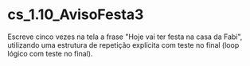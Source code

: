 # cs_1.10_AvisoFesta3
Escreve cinco vezes na tela a frase "Hoje vai ter festa na casa da Fabi", utilizando uma estrutura de repetição explícita com teste no final (loop lógico com teste no final). 

